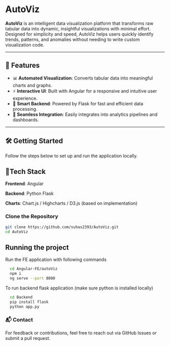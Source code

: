 # AutoViz

**AutoViz** is an intelligent data visualization platform that transforms raw tabular data into dynamic, insightful visualizations with minimal effort. Designed for simplicity and speed, AutoViz helps users quickly identify trends, patterns, and anomalies without needing to write custom visualization code.

---

## 🚀 Features

- 📊 **Automated Visualization**: Converts tabular data into meaningful charts and graphs.
- ⚡ **Interactive UI**: Built with Angular for a responsive and intuitive user experience.
- 🧠 **Smart Backend**: Powered by Flask for fast and efficient data processing.
- 🔌 **Seamless Integration**: Easily integrates into analytics pipelines and dashboards.

---

## 🛠️ Getting Started

Follow the steps below to set up and run the application locally.


## 🧩Tech Stack
**Frontend**: Angular

**Backend**: Python Flask

**Charts**: Chart.js / Highcharts / D3.js (based on implementation)

### Clone the Repository

```bash
git clone https://github.com/suhas2393/AutoViz.git
cd AutoViz
```

## Running the project

Run the FE application with following commands

```bash
  cd Angular-FE/autoViz
  npm i
  ng serve --port 8080
```

To run backend flask application (make sure python is installed locally)

```bash
  cd Backend
  pip install flask
  python app.py
```
    
### 📬 Contact
For feedback or contributions, feel free to reach out via GitHub Issues or submit a pull request.

